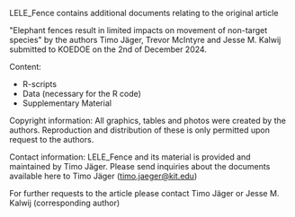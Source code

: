 LELE_Fence contains additional documents relating to the original article 

"Elephant fences result in limited impacts on movement of non-target species" by the authors Timo Jäger, Trevor McIntyre and Jesse M. Kalwij
submitted to KOEDOE on the 2nd of December 2024.





Content:
- R-scripts
- Data (necessary for the R code)
- Supplementary Material




Copyright information:
All graphics, tables and photos were created by the authors. Reproduction and distribution of these is only permitted upon request to the authors.


Contact information:
LELE_Fence and its material is provided and maintained by Timo Jäger.
Please send inquiries about the documents available here to Timo Jäger (timo.jaeger@kit.edu)

For further requests to the article please contact Timo Jäger or Jesse M. Kalwij (corresponding author)
